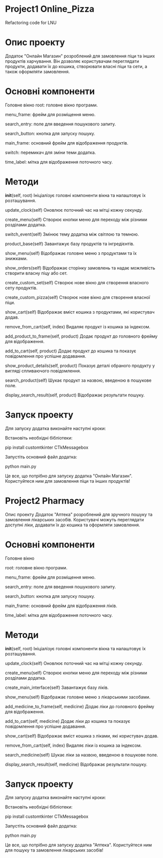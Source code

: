 # Project1 Online_Pizza
Refactoring code for LNU
# Опис проекту
Додаток "Онлайн Магазин" розроблений для замовлення піци та інших продуктів харчування. Він дозволяє користувачам переглядати продукти, додавати їх до кошика, створювати власні піци та сети, а також оформляти замовлення.

# Основні компоненти
Головне вікно
root: головне вікно програми.

menu_frame: фрейм для розміщення меню.

search_entry: поле для введення пошукового запиту.

search_button: кнопка для запуску пошуку.

main_frame: основний фрейм для відображення продуктів.

switch: перемикач для зміни теми додатка.

time_label: мітка для відображення поточного часу.

# Методи
__init__(self, root)
Ініціалізує головні компоненти вікна та налаштовує їх розташування.

update_clock(self)
Оновлює поточний час на мітці кожну секунду.

create_menu(self)
Створює кнопки меню для переходу між різними розділами додатка.

switch_event(self)
Змінює тему додатка між світлою та темною.

product_base(self)
Завантажує базу продуктів та інгредієнтів.

show_menu(self)
Відображає головне меню з продуктами та їх знижками.

show_orders(self)
Відображає сторінку замовлень та надає можливість створити власну піцу або сет.

create_custom_set(self)
Створює нове вікно для створення власного сету продуктів.

create_custom_pizza(self)
Створює нове вікно для створення власної піци.

show_cart(self)
Відображає вміст кошика з продуктами, які користувач додав.

remove_from_cart(self, index)
Видаляє продукт із кошика за індексом.

add_product_to_frame(self, product)
Додає продукт до головного фрейму для відображення.

add_to_cart(self, product)
Додає продукт до кошика та показує повідомлення про успішне додавання.

show_product_details(self, product)
Показує деталі обраного продукту у вигляді спливаючого повідомлення.

search_product(self)
Шукає продукт за назвою, введеною в пошукове поле.

display_search_result(self, product)
Відображає результати пошуку.

# Запуск проекту
Для запуску додатка виконайте наступні кроки:

Встановіть необхідні бібліотеки:

pip install customtkinter CTkMessagebox

Запустіть основний файл додатка:

python main.py

Це все, що потрібно для запуску додатка "Онлайн Магазин". Користуйтеся ним для замовлення піци та інших продуктів!



# Project2 Pharmacy
Опис проекту
Додаток "Аптека" розроблений для зручного пошуку та замовлення лікарських засобів. Користувачі можуть переглядати доступні ліки, додавати їх до кошика та оформляти замовлення.

# Основні компоненти
Головне вікно

root: головне вікно програми.

menu_frame: фрейм для розміщення меню.

search_entry: поле для введення пошукового запиту.

search_button: кнопка для запуску пошуку.

main_frame: основний фрейм для відображення ліків.

time_label: мітка для відображення поточного часу.

# Методи
__init__(self, root)
Ініціалізує головні компоненти вікна та налаштовує їх розташування.

update_clock(self)
Оновлює поточний час на мітці кожну секунду.

create_menu(self)
Створює кнопки меню для переходу між різними розділами додатка.

create_main_interface(self)
Завантажує базу ліків.

show_menu(self)
Відображає головне меню з лікарськими засобами.

add_medicine_to_frame(self, medicine)
Додає ліки до головного фрейму для відображення.

add_to_cart(self, medicine)
Додає ліки до кошика та показує повідомлення про успішне додавання.

show_cart(self)
Відображає вміст кошика з ліками, які користувач додав.

remove_from_cart(self, index)
Видаляє ліки із кошика за індексом.

search_medicine(self)
Шукає ліки за назвою, введеною в пошукове поле.

display_search_result(self, medicine)
Відображає результати пошуку.

# Запуск проекту
Для запуску додатка виконайте наступні кроки:

Встановіть необхідні бібліотеки:

pip install customtkinter CTkMessagebox

Запустіть основний файл додатка:

python main.py

Це все, що потрібно для запуску додатка "Аптека". Користуйтеся ним для пошуку та замовлення лікарських засобів!
